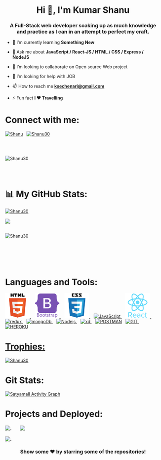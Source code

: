 <h1 align="center">Hi 👋, I'm Kumar Shanu</h1>
<h3 align="center">A Full-Stack web developer soaking up as much knowledge and practice as I can in an attempt to perfect my craft.</h3>


- 🌱 I’m currently learning **Something New**

- 💬 Ask me about **JavaScript / React-JS / HTML / CSS / Express / NodeJS**

- 👯 I’m looking to collaborate on Open source Web project

- 🤔 I’m looking for help with JOB

- 📫 How to reach me **ksechenari@gmail.com**

- ⚡ Fun fact **I ❤️ Travelling**

# Connect with me:
<p align="left">

<a href="https://www.linkedin.com/in/kumar-shanu-a73636140/" target="blank"><img align="center" src="https://cdn.jsdelivr.net/npm/simple-icons@3.0.1/icons/linkedin.svg" alt="Shanu" height="30" width="40" /></a>&nbsp;&nbsp;
<a href="https://codesandbox.io/u/Shanu30" target="blank"><img align="center" src="https://raw.githubusercontent.com/rahuldkjain/github-profile-readme-generator/master/src/images/icons/Social/codesandbox.svg" alt="Shanu30"    height="40" /></a>&nbsp;&nbsp;

</p>

</br>
</br>

<p align="left"> <img src="https://komarev.com/ghpvc/?username=Shanu30&label=Profile%20views&color=129e00&style=plastic" alt="Shanu30" height="50" /> </p>

</br>
</br>


# 📊 My GitHub Stats:

<p align="left">
    <a href="https://github.com/Shanu30/github-readme-streak-stats">
        <img title="🔥 Get streak stats for your profile at git.io/streak-stats" alt="Shanu30" src="https://github-readme-streak-stats.herokuapp.com/?user=Shanu30&theme=black-ice&hide_border=true&stroke=0000&background=060A0CD0"/>
    </a>
</p>

<a href="https://github.com/Shanu30/github-readme-stats">
<img align="center" src="https://github-readme-stats.vercel.app/api?username=Shanu30&&show_icons=true&count_private=true&title_color=bb2acf&icon_color=bb2acf&text_color=151515&bg_color=ffffff"/>
</a>
<br/>
<br/>
<p><img align="left" src="https://github-readme-stats.vercel.app/api/top-langs?username=Shanu30&show_icons=true&locale=en&layout=compact" alt="Shanu30" /></p>

<br/>
<br/>
<br/>
<br/>
<br/>
<br/>

# Languages and Tools:
<p align="left"> 
<a href="https://www.w3.org/html/" target="_blank"> <img src="https://raw.githubusercontent.com/devicons/devicon/master/icons/html5/html5-original-wordmark.svg" alt="html5" width="80" height="80"/> </a>&nbsp;&nbsp; 
<a href="https://getbootstrap.com" target="_blank"> <img src="https://raw.githubusercontent.com/devicons/devicon/master/icons/bootstrap/bootstrap-plain-wordmark.svg" alt="bootstrap" width="80" height="80"/> </a>&nbsp;&nbsp; 
<a href="https://www.w3schools.com/css/" target="_blank"> <img src="https://raw.githubusercontent.com/devicons/devicon/master/icons/css3/css3-original-wordmark.svg" alt="css3" width="80" height="80"/> </a>&nbsp;&nbsp;
<a href="https://www.javascript.com/" target="_blank"> <img src="https://cdn.worldvectorlogo.com/logos/logo-javascript.svg" alt="JavaScript" width="80" height="80"/> </a>&nbsp;&nbsp; 
<a href="https://reactjs.org/" target="_blank"> <img src="https://raw.githubusercontent.com/devicons/devicon/master/icons/react/react-original-wordmark.svg" alt="react" width="80" height="80"/> </a>&nbsp;&nbsp;
<a href="https://redux.js.org/" target="_blank"> <img src="https://cdn.worldvectorlogo.com/logos/redux.svg" alt="redux" width="80" height="80"/> </a>&nbsp;&nbsp;
<a href="https://www.mongodb.com/" target="_blank"> <img src="https://www.vectorlogo.zone/logos/mongodb/mongodb-icon.svg" alt="mongoDb" width="80" height="80"/> </a>&nbsp;&nbsp;
<a href="https://nodejs.org/en/" target="_blank"> <img src="https://cdn.worldvectorlogo.com/logos/nodejs-icon.svg" alt="Nodejs" width="80" height="80"/> </a>&nbsp;&nbsp;
<a href="https://expressjs.com/" target="_blank"> <img src="https://www.vectorlogo.zone/logos/expressjs/expressjs-icon.svg" alt="xd" width="80" height="80"/> </a>&nbsp;&nbsp;
<a href="https://postman.com" target="_blank" rel="noreferrer"> <img src="https://www.vectorlogo.zone/logos/getpostman/getpostman-icon.svg" alt="POSTMAN" width="80" height="80"/></a>&nbsp;&nbsp;
<a href="https://git-scm.com/" target="_blank" rel="noreferrer"><img src="https://www.vectorlogo.zone/logos/git-scm/git-scm-icon.svg" alt="GIT" width="80" height="80"/>       
</a>&nbsp;&nbsp;
<a href="https://heroku.com" target="_blank" rel="noreferrer"><img src="https://www.vectorlogo.zone/logos/heroku/heroku-icon.svg" alt="HEROKU" width="80" height="80"/> 
</p>

# Trophies:
<p align="left"> <a href="https://github.com/ryo-ma/github-profile-trophy"><img src="https://github-profile-trophy.vercel.app/?username=Shanu30" alt="Shanu30" /></a> </p>

# Git Stats:
<a href="https://github.com/Shanu30/github-readme-activity-graph"><img alt="Satyamall Activity Graph" src="https://activity-graph.herokuapp.com/graph?username=Shanu30&bg_color=0D1117&color=5BCDEC&line=5BCDEC&point=FFFFFF&hide_border=true" /></a>

# Projects and Deployed: 

<a href="https://github.com/Shanu30/Project_ZOSTEL">
 <img align="center" src="https://github-readme-stats.vercel.app/api/pin/?username=Shanu30&repo=Project_ZOSTEL&cache_seconds=86400&theme=swift" />
</a>&nbsp;&nbsp;&nbsp;&nbsp;&nbsp;&nbsp;
<a href="https://github.com/Shanu30/Martine-clone">
 <img align="center" src="https://github-readme-stats.vercel.app/api/pin/?username=Shanu30&repo=Martine-clone&cache_seconds=86400&theme=swift" />
</a>
</br>
</br>
<a href="https://github.com/Shanu30/greenhouse-clone">
 <img align="center" src="https://github-readme-stats.vercel.app/api/pin/?username=Shanu30&repo=greenhouse-clone&cache_seconds=86400&theme=swift" />
</a>&nbsp;&nbsp;&nbsp;&nbsp;&nbsp;&nbsp;
<div align="center">

### Show some ❤️ by starring some of the repositories!

</div>
